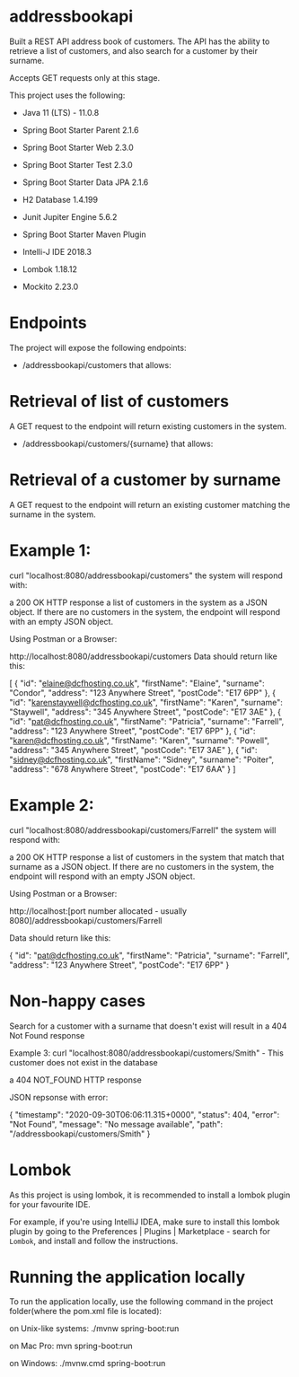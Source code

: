 # addressbookapi

Built a REST API address book of customers.
The API has the ability to retrieve a
list of customers, and also search for a customer by their surname.

Accepts GET requests only at this stage.

This project uses the following:

* Java 11 (LTS) - 11.0.8

* Spring Boot Starter Parent 2.1.6

* Spring Boot Starter Web 2.3.0

* Spring Boot Starter Test 2.3.0

* Spring Boot Starter Data JPA 2.1.6

* H2 Database 1.4.199

* Junit Jupiter Engine 5.6.2

* Spring Boot Starter Maven Plugin

* Intelli-J IDE 2018.3

* Lombok 1.18.12

* Mockito 2.23.0

# Endpoints

The project will expose the following endpoints:

* /addressbookapi/customers that allows:

# Retrieval of list of customers
A GET request to the endpoint will return existing customers in the system.

* /addressbookapi/customers/{surname} that allows:

# Retrieval of a customer by surname
A GET request to the endpoint will return an existing customer matching the surname in the system.

# Example 1:

curl "localhost:8080/addressbookapi/customers"
the system will respond with:

a 200 OK HTTP response
a list of customers in the system as a JSON object.
If there are no customers in the system, the endpoint will respond with an empty JSON object.

Using Postman or a Browser:

http://localhost:8080/addressbookapi/customers
Data should return like this:

[
    {
        "id": "elaine@dcfhosting.co.uk",
        "firstName": "Elaine",
        "surname": "Condor",
        "address": "123 Anywhere Street",
        "postCode": "E17 6PP"
    },
    {
        "id": "karenstaywell@dcfhosting.co.uk",
        "firstName": "Karen",
        "surname": "Staywell",
        "address": "345 Anywhere Street",
        "postCode": "E17 3AE"
    },
    {
        "id": "pat@dcfhosting.co.uk",
        "firstName": "Patricia",
        "surname": "Farrell",
        "address": "123 Anywhere Street",
        "postCode": "E17 6PP"
    },
    {
        "id": "karen@dcfhosting.co.uk",
        "firstName": "Karen",
        "surname": "Powell",
        "address": "345 Anywhere Street",
        "postCode": "E17 3AE"
    },
    {
        "id": "sidney@dcfhosting.co.uk",
        "firstName": "Sidney",
        "surname": "Poiter",
        "address": "678 Anywhere Street",
        "postCode": "E17 6AA"
    }
]

# Example 2:
curl "localhost:8080/addressbookapi/customers/Farrell"
the system will respond with:

a 200 OK HTTP response
a list of customers in the system that match that surname as a JSON object.
If there are no customers in the system, the endpoint will respond with an empty JSON object.

Using Postman or a Browser:

http://localhost:[port number allocated - usually 8080]/addressbookapi/customers/Farrell

Data should return like this:

{
    "id": "pat@dcfhosting.co.uk",
    "firstName": "Patricia",
    "surname": "Farrell",
    "address": "123 Anywhere Street",
    "postCode": "E17 6PP"
}

# Non-happy cases

Search for a customer with a surname that doesn't exist will result in a 404 Not Found response

Example 3: curl "localhost:8080/addressbookapi/customers/Smith" - This customer does not exist in the database

a 404 NOT_FOUND HTTP response

JSON repsonse with error:

{
    "timestamp": "2020-09-30T06:06:11.315+0000",
    "status": 404,
    "error": "Not Found",
    "message": "No message available",
    "path": "/addressbookapi/customers/Smith"
}


# Lombok

As this project is using lombok, it is recommended to install a lombok plugin for your favourite IDE.

For example, if you're using IntelliJ IDEA, make sure to install this lombok plugin by going to the Preferences | Plugins | Marketplace - search for `Lombok`, and install and follow the instructions.


# Running the application locally
To run the application locally, use the following command in the project folder(where the pom.xml file is located):

on Unix-like systems:
./mvnw spring-boot:run

on Mac Pro:
mvn spring-boot:run

on Windows:
./mvnw.cmd spring-boot:run





